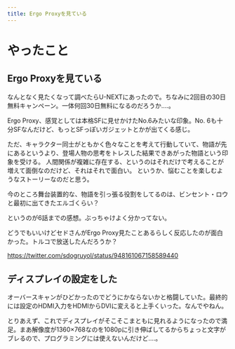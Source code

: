 ```yaml
---
title: Ergo Proxyを見ている
---
```


# やったこと

## Ergo Proxyを見ている

なんとなく見たくなって調べたらU-NEXTにあったので。ちなみに2回目の30日無料キャンペーン。一体何回30日無料になるのだろうか‥‥。

Ergo Proxy、感覚としては本格SFに見せかけたNo.6みたいな印象。No. 6も十分SFなんだけど、もっとSFっぽいガジェットとかが出てくる感じ。

ただ、キャラクター同士がともかく色々なことを考えて行動していて、物語が先にあるというより、登場人物の思考をトレスした結果できあがった物語という印象を受ける。
人間関係が複雑に存在する、というのはそれだけで考えることが増えて面倒なのだけど、それはそれで面白い。
というか、悩むことを楽しむようなストーリーなのだと思う。

今のところ舞台装置的な、物語を引っ張る役割をしてるのは、ビンセント・ロウと最初に出てきたエルゴくらい？

というのが6話までの感想。ぶっちゃけよく分かってない。

どうでもいいけどセドさんがErgo Proxy見たことあるらしく反応したのが面白かった。トルコで放送したんだろうか？

https://twitter.com/sdogruyol/status/948161067158589440

## ディスプレイの設定をした

オーバースキャンがひどかったのでどうにかならないかと格闘していた。最終的には設定のHDMI入力をHDMIからDVIに変えると上手くいった。なんでやねん。

とりあえず、これでディスプレイがそこそこまともに見れるようになったので満足。まあ解像度が1360×768なのを1080pに引き伸ばしてるからちょっと文字がブレるので、プログラミングには使えないんだけど‥‥。
